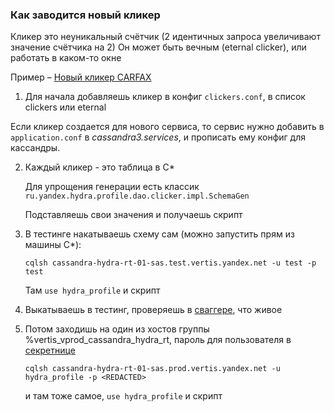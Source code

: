 ### Как заводится новый кликер

Кликер это неуникальный счётчик (2 идентичных запроса увеличивают значение счётчика на 2)
Он может быть вечным (eternal clicker), или работать в каком-то окне

Пример – [Новый кликер CARFAX](https://st.yandex-team.ru/VSINFR-3857)

1) Для начала добавляешь кликер в конфиг ```clickers.conf```, в список clickers или eternal

Если кликер создается для нового сервиса, то сервис нужно добавить в ```application.conf``` в *cassandra3.services*, и
прописать ему конфиг для кассандры.

2) Каждый кликер - это таблица в C*

   Для упрощения генерации есть классик ```ru.yandex.hydra.profile.dao.clicker.impl.SchemaGen```

   Подставляешь свои значения и получаешь скрипт

3) В тестинге накатываешь схему сам (можно запустить прям из машины C*):

   ```cqlsh cassandra-hydra-rt-01-sas.test.vertis.yandex.net -u test -p test```

    Там ```use hydra_profile``` и скрипт

4) Выкатываешь в тестинг, проверяешь в [сваггере](http://hydra-profile-api-http.vrts-slb.test.vertis.yandex.net/swagger/?url=/api/v2/), что живое 

5) Потом заходишь на один из хостов группы %vertis_vprod_cassandra_hydra_rt, пароль для пользователя в [секретнице](https://yav.yandex-team.ru/secret/sec-01fbkdrcfza5w9z7wbwmbnr7x9/explore/versions)

   ```cqlsh cassandra-hydra-rt-01-sas.prod.vertis.yandex.net -u hydra_profile -p <REDACTED>```

   и там тоже самое, ```use hydra_profile``` и скрипт

